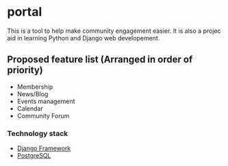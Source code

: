 # portal
This is a tool to help make community engagement easier. It is also a projec aid in learning Python and Django web developement.

## Proposed feature list (Arranged in order of priority)
* Membership
* News/Blog
* Events management
* Calendar
* Community Forum

### Technology stack
* [Django Framework](https://www.djangoproject.com/)
* [PostgreSQL](http://www.postgresql.org/)
